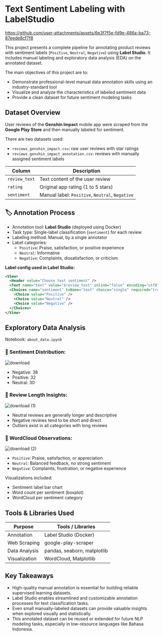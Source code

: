 # Text Sentiment Labeling with LabelStudio

https://github.com/user-attachments/assets/6e3f7f5e-fd9e-486a-ba73-87eede8cf7f8

This project presents a complete pipeline for annotating product reviews with sentiment labels (`Positive`, `Neutral`, `Negative`) using **Label Studio**. It includes manual labeling and exploratory data analysis (EDA) on the annotated dataset.

The main objectives of this project are to:
- Demonstrate professional-level manual data annotation skills using an industry-standard tool
- Visualize and analyze the characteristics of labeled sentiment data
- Provide a clean dataset for future sentiment modeling tasks

## Dataset Overview

User reviews of the **Genshin Impact** mobile app were scraped from the **Google Play Store** and then manually labeled for sentiment.

There are two datasets used:

- `reviews_genshin_impact.csv`: raw user reviews with star ratings
- `reviews_genshin_impact_annotation.csv`: reviews with manually assigned sentiment labels

| Column              | Description                              |
|---------------------|------------------------------------------|
| `review_text`       | Text content of the user review          |
| `rating`            | Original app rating (1 to 5 stars)       |
| `sentiment`         | Manual label: `Positive`, `Neutral`, `Negative` |

## 🏷️ Annotation Process

- Annotation tool: **Label Studio** (deployed using Docker)
- Task type: Single-label classification (`sentiment`) for each review
- Labeling method: Manual, by a single annotator
- Label categories:
  - `Positive`: Praise, satisfaction, or positive experience
  - `Neutral`: Informative
  - `Negative`: Complaints, dissatisfaction, or criticism

**Label config used in Label Studio:**

```xml
<View>
  <Header value="Choose text sentiment" />
  <Text name="text" value="$review_text" inline="false" encoding="utf8" />
  <Choices name="sentiment" toName="text" choice="single" required="true" layout="vertical">
    <Choice value="Positive" />
    <Choice value="Neutral" />
    <Choice value="Negative" />
  </Choices>
</View>
```
## Exploratory Data Analysis

Notebook: `about_data.ipynb`

### 🔸 Sentiment Distribution:
![download](https://github.com/user-attachments/assets/0bb6caaa-f678-4dfe-80d9-d2bb49931c7e)

- Negative: 38
- Positive: 32
- Neutral: 30

### 🔸 Review Length Insights:
![download (1)](https://github.com/user-attachments/assets/112a7b7e-2fa5-4881-ba49-c0849571be8a)

- Neutral reviews are generally longer and descriptive
- Negative reviews tend to be short and direct
- Outliers exist in all categories with long reviews

### 🔸 WordCloud Observations:
![download (2)](https://github.com/user-attachments/assets/8e4c5b3d-ee28-4891-8038-ab914d8de6c0)

- `Positive`: Praise, satisfaction, or appreciation
- `Neutral`: Balanced feedback, no strong sentiment
- `Negative`: Complaints, frustration, or negative experience

Visualizations included:
- Sentiment label bar chart
- Word count per sentiment (boxplot)
- WordCloud per sentiment category

## Tools & Libraries Used

| Purpose              | Tools / Libraries                   |
|----------------------|-------------------------------------|
| Annotation           | Label Studio (Docker)               |
| Web Scraping         | google-play-scraper            |
| Data Analysis        | pandas, seaborn, matplotlib         |
| Visualization        | WordCloud, Matplotlib               |

## Key Takeaways

- High-quality manual annotation is essential for building reliable supervised learning datasets.
- Label Studio enables streamlined and customizable annotation processes for text classification tasks.
- Even small manually-labeled datasets can provide valuable insights when explored visually and statistically.
- This annotated dataset can be reused or extended for future NLP modeling tasks, especially in low-resource languages like Bahasa Indonesia.
